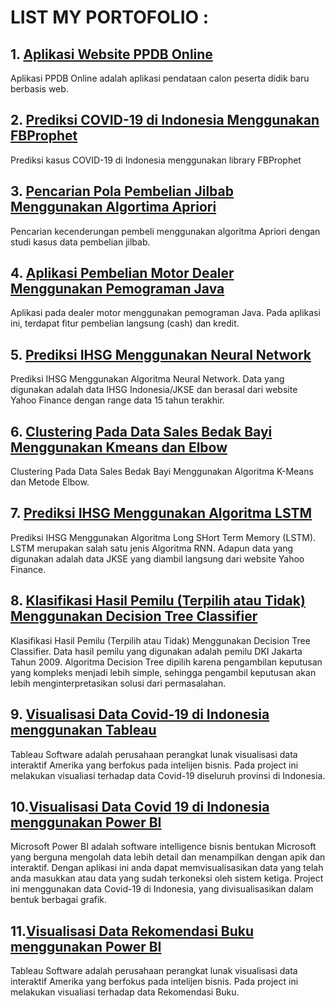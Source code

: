 # LIST MY PORTOFOLIO :

## 1. [Aplikasi Website PPDB Online](https://github.com/fadilafgani/Sistem-Website-PPDB-Online)
Aplikasi PPDB Online adalah aplikasi pendataan calon peserta didik baru berbasis web.

## 2. [Prediksi COVID-19 di Indonesia Menggunakan FBProphet](https://github.com/fadilafgani/Prediksi-COVID-19-di-Indonesia-Menggunakan-Fbprophet)
Prediksi kasus COVID-19 di Indonesia menggunakan library FBProphet

## 3. [Pencarian Pola Pembelian Jilbab Menggunakan Algortima Apriori](https://github.com/fadilafgani/Pencarian-Pola-Pembelian-Jilbab-Menggunakan-Algortima-Apriori)
Pencarian kecenderungan pembeli menggunakan algoritma Apriori dengan studi kasus data pembelian jilbab.

## 4. [Aplikasi Pembelian Motor Dealer Menggunakan Pemograman Java](https://github.com/fadilafgani/Aplikasi-Pembelian-Motor-Dealer-Menggunakan-Pemograman-Java)
Aplikasi pada dealer motor menggunakan pemograman Java. Pada aplikasi ini, terdapat fitur pembelian langsung (cash) dan kredit.

## 5. [Prediksi IHSG Menggunakan Neural Network](https://github.com/fadilafgani/Prediksi-IHSG-Menggunakan-Neural-Network)
Prediksi IHSG Menggunakan Algoritma Neural Network. Data yang digunakan adalah data IHSG Indonesia/JKSE dan berasal dari website Yahoo Finance dengan range data 15 tahun terakhir.

## 6. [Clustering Pada Data Sales Bedak Bayi Menggunakan Kmeans dan Elbow](https://github.com/fadilafgani/Clustering-Pada-Data-Sales-Bedak-Bayi-Menggunakan-Kmeans-dan-Elbow)
Clustering Pada Data Sales Bedak Bayi Menggunakan Algoritma K-Means dan Metode Elbow.

## 7. [Prediksi IHSG Menggunakan Algoritma LSTM](https://github.com/fadilafgani/Prediksi-IHSG-Menggunakan-Algoritma-LSTM)
Prediksi IHSG Menggunakan Algoritma Long SHort Term Memory (LSTM). LSTM merupakan salah satu jenis Algoritma RNN. Adapun data yang digunakan adalah data JKSE yang diambil langsung dari website Yahoo Finance.

## 8. [Klasifikasi Hasil Pemilu (Terpilih atau Tidak) Menggunakan Decision Tree Classifier](https://github.com/fadilafgani/Klasifikasi-Hasil-Pemilu-Terpilih-atau-Tidak-Menggunakan-Decision-Tree-Classifier)
Klasifikasi Hasil Pemilu (Terpilih atau Tidak) Menggunakan Decision Tree Classifier. Data hasil pemilu yang digunakan adalah pemilu DKI Jakarta Tahun 2009. Algoritma Decision Tree dipilih karena pengambilan keputusan yang kompleks menjadi lebih simple, sehingga pengambil keputusan akan lebih menginterpretasikan solusi dari permasalahan.

## 9. [Visualisasi Data Covid-19 di Indonesia menggunakan Tableau](https://github.com/fadilafgani/Visualisasi-Data-Covid-19-di-Indonesia-menggunakan-Tableau)
Tableau Software adalah perusahaan perangkat lunak visualisasi data interaktif Amerika yang berfokus pada intelijen bisnis. Pada project ini melakukan visualiasi terhadap data Covid-19 diseluruh provinsi di Indonesia.

## 10.[Visualisasi Data Covid 19 di Indonesia menggunakan Power BI](https://github.com/fadilafgani/Visualisasi-Data-Covid-19-di-Indonesia-menggunakan-Power-BI)
Microsoft Power BI adalah software intelligence bisnis bentukan Microsoft yang berguna mengolah data lebih detail dan menampilkan dengan apik dan interaktif. Dengan aplikasi ini anda dapat memvisualisasikan data yang telah anda masukkan atau data yang sudah terkoneksi oleh sistem ketiga. Project ini menggunakan data Covid-19 di Indonesia, yang divisualisasikan dalam bentuk berbagai grafik.

## 11.[Visualisasi Data Rekomendasi Buku menggunakan Power BI](https://github.com/fadilafgani/Visualisasi-Data-Rekomendasi-Buku-menggunakan-Tableau)
Tableau Software adalah perusahaan perangkat lunak visualisasi data interaktif Amerika yang berfokus pada intelijen bisnis. Pada project ini melakukan visualiasi terhadap data Rekomendasi Buku.
